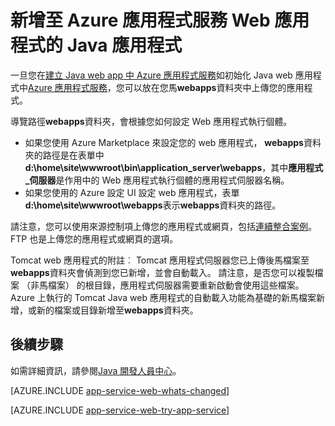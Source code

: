 <properties 
    pageTitle="新增至 Azure 應用程式服務 Web 應用程式的 Java 應用程式" 
    description="本教學課程教您如何新增頁面或您的執行個體的 Azure 應用程式服務 Web 應用程式已設定為使用 Java 應用程式。" 
    services="app-service\web" 
    documentationCenter="java" 
    authors="rmcmurray" 
    manager="wpickett" 
    editor=""/>

<tags 
    ms.service="app-service-web" 
    ms.workload="web" 
    ms.tgt_pltfrm="na" 
    ms.devlang="Java" 
    ms.topic="article" 
    ms.date="08/11/2016" 
    ms.author="robmcm"/>

# <a name="add-a-java-application-to-azure-app-service-web-apps"></a>新增至 Azure 應用程式服務 Web 應用程式的 Java 應用程式

一旦您在[建立 Java web app 中 Azure 應用程式服務](web-sites-java-get-started.md)如初始化 Java web 應用程式中[Azure 應用程式服務][]，您可以放在您馬**webapps**資料夾中上傳您的應用程式。

導覽路徑**webapps**資料夾，會根據您如何設定 Web 應用程式執行個體。

- 如果您使用 Azure Marketplace 來設定您的 web 應用程式， **webapps**資料夾的路徑是在表單中**d:\home\site\wwwroot\bin\application\_server\webapps**，其中**應用程式\_伺服器**是作用中的 Web 應用程式執行個體的應用程式伺服器名稱。 
- 如果您使用的 Azure 設定 UI 設定 web 應用程式，表單**d:\home\site\wwwroot\webapps**表示**webapps**資料夾的路徑。 

請注意，您可以使用來源控制項上傳您的應用程式或網頁，包括[連續整合案例](app-service-continuous-deployment.md)。 FTP 也是上傳您的應用程式或網頁的選項。

Tomcat web 應用程式的附註︰ Tomcat 應用程式伺服器您已上傳後馬檔案至**webapps**資料夾會偵測到您已新增，並會自動載入。 請注意，是否您可以複製檔案 （非馬檔案） 的根目錄，應用程式伺服器需要重新啟動會使用這些檔案。 Azure 上執行的 Tomcat Java web 應用程式的自動載入功能為基礎的新馬檔案新增，或新的檔案或目錄新增至**webapps**資料夾。 

## <a name="next-steps"></a>後續步驟

如需詳細資訊，請參閱[Java 開發人員中心](/develop/java/)。

[AZURE.INCLUDE [app-service-web-whats-changed](../../includes/app-service-web-whats-changed.md)]

[AZURE.INCLUDE [app-service-web-try-app-service](../../includes/app-service-web-try-app-service.md)]

<!-- External Links -->
[Azure 應用程式服務]: http://go.microsoft.com/fwlink/?LinkId=529714
